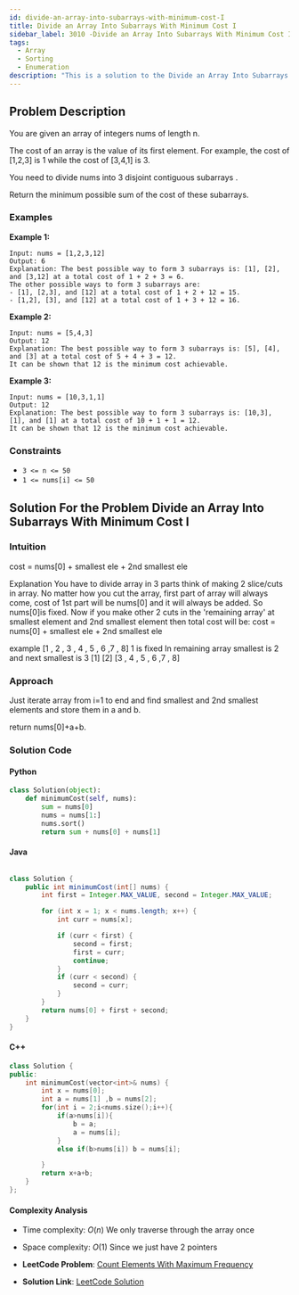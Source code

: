 ```yaml
---
id: divide-an-array-into-subarrays-with-minimum-cost-I
title: Divide an Array Into Subarrays With Minimum Cost I
sidebar_label: 3010 -Divide an Array Into Subarrays With Minimum Cost I
tags:
  - Array
  - Sorting
  - Enumeration
description: "This is a solution to the Divide an Array Into Subarrays With Minimum Cost I problem on LeetCode."
---
```


## Problem Description

You are given an array of integers nums of length n.

The cost of an array is the value of its first element. For example, the cost of [1,2,3] is 1 while the cost of [3,4,1] is 3.

You need to divide nums into 3 disjoint contiguous
subarrays
.

Return the minimum possible sum of the cost of these subarrays.

### Examples

**Example 1:**

```
Input: nums = [1,2,3,12]
Output: 6
Explanation: The best possible way to form 3 subarrays is: [1], [2], and [3,12] at a total cost of 1 + 2 + 3 = 6.
The other possible ways to form 3 subarrays are:
- [1], [2,3], and [12] at a total cost of 1 + 2 + 12 = 15.
- [1,2], [3], and [12] at a total cost of 1 + 3 + 12 = 16.

```

**Example 2:**

```
Input: nums = [5,4,3]
Output: 12
Explanation: The best possible way to form 3 subarrays is: [5], [4], and [3] at a total cost of 5 + 4 + 3 = 12.
It can be shown that 12 is the minimum cost achievable.

```

**Example 3:**

```
Input: nums = [10,3,1,1]
Output: 12
Explanation: The best possible way to form 3 subarrays is: [10,3], [1], and [1] at a total cost of 10 + 1 + 1 = 12.
It can be shown that 12 is the minimum cost achievable.

```

### Constraints

- `3 <= n <= 50`
- `1 <= nums[i] <= 50`

## Solution For the Problem Divide an Array Into Subarrays With Minimum Cost I

### Intuition

cost = nums[0] + smallest ele + 2nd smallest ele

Explanation
You have to divide array in 3 parts think of making 2 slice/cuts in array. No matter how you cut the array, first part of array will always come, cost of 1st part will be nums[0] and it will always be added. So nums[0]is fixed.
Now if you make other 2 cuts in the 'remaining array' at smallest element and 2nd smallest element then total cost will be:
cost = nums[0] + smallest ele + 2nd smallest ele

example
[1 , 2 , 3 , 4 , 5 , 6 ,7 , 8]
1 is fixed
In remaining array smallest is 2 and next smallest is 3
[1]
[2]
[3 , 4 , 5 , 6 ,7 , 8]

### Approach

Just iterate array from i=1 to end and find smallest and 2nd smallest elements and store them in a and b.

return nums[0]+a+b.

### Solution Code

#### Python

```py
class Solution(object):
    def minimumCost(self, nums):
        sum = nums[0]
        nums = nums[1:]
        nums.sort()
        return sum + nums[0] + nums[1]

```

#### Java

```java

class Solution {
    public int minimumCost(int[] nums) {
        int first = Integer.MAX_VALUE, second = Integer.MAX_VALUE;

        for (int x = 1; x < nums.length; x++) {
            int curr = nums[x];

            if (curr < first) {
                second = first;
                first = curr;
                continue;
            }
            if (curr < second) {
                second = curr;
            }
        }
        return nums[0] + first + second;
    }
}

```

#### C++

```cpp
class Solution {
public:
    int minimumCost(vector<int>& nums) {
        int x = nums[0];
        int a = nums[1] ,b = nums[2];
        for(int i = 2;i<nums.size();i++){
            if(a>nums[i]){
                b = a;
                a = nums[i];
            }
            else if(b>nums[i]) b = nums[i];

        }
        return x+a+b;
    }
};
```

#### Complexity Analysis

- Time complexity:
  $O(n)$
  We only traverse through the array once

- Space complexity:
  $O(1)$
  Since we just have 2 pointers

- **LeetCode Problem**: [ Count Elements With Maximum Frequency](https://leetcode.com/problems/find-beautiful-indices-in-the-given-array-i/description/)

- **Solution Link**: [LeetCode Solution](https://leetcode.com/problems/divide-an-array-into-subarrays-with-minimum-cost-i/solutions/4609507/simple-and-concise-solution)

